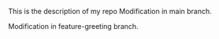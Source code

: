 This is the description of my repo
 Modification in main branch.
 
Modification in feature-greeting branch.
